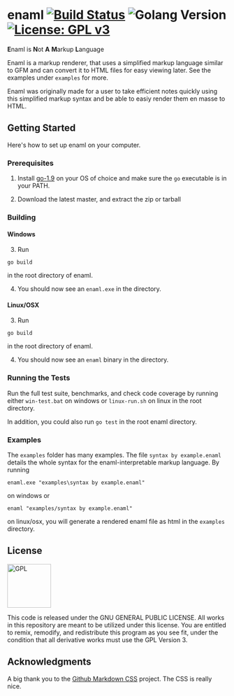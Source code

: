 # enaml [![Build Status](https://travis-ci.org/surrsurus/enaml.svg?branch=master)](https://travis-ci.org/surrsurus/enaml) ![Golang Version](https://img.shields.io/badge/golang-v1.9-green.svg) [![License: GPL v3](https://img.shields.io/badge/License-GPL%20v3-blue.svg)](https://www.gnu.org/licenses/gpl-3.0) 

**E**naml is **N**ot **A** **M**arkup **L**anguage

<!-- <img align="center" src="https://github.com/surrsurus/enaml/blob/master/media/logo.png" alt="enaml" width=250> -->

Enaml is a markup renderer, that uses a simplified markup language similar to GFM and can convert it to HTML files for easy viewing later. See the examples under `examples` for more.

Enaml was originally made for a user to take efficient notes quickly using this simplified markup syntax and be able to easiy render them en masse to HTML. 

## Getting Started

Here's how to set up enaml on your computer.

### Prerequisites

1. Install [go-1.9](https://golang.org/dl/) on your OS of choice and make sure the `go` executable is in your PATH.

2. Download the latest master, and extract the zip or tarball

### Building

#### Windows

3. Run 

```
go build
``` 

in the root directory of enaml.

4. You should now see an `enaml.exe` in the directory.

#### Linux/OSX

3. Run 

```
go build
``` 

in the root directory of enaml.

4. You should now see an `enaml` binary in the directory.

### Running the Tests

Run the full test suite, benchmarks, and check code coverage by running either `win-test.bat` on windows or `linux-run.sh` on linux in the root directory.

In addition, you could also run `go test` in the root enaml directory.

### Examples

The `examples` folder has many examples. The file `syntax by example.enaml` details the whole syntax for the enaml-interpretable markup language. By running 

```
enaml.exe "examples\syntax by example.enaml"
```

 on windows or 
 
 ```
 enaml "examples/syntax by example.enaml"
 ``` 
 
 on linux/osx, you will generate a rendered enaml file as html in the `examples` directory.

## License

<img align="center" src="https://licensebuttons.net/l/GPL/2.0/88x62.png" alt="GPL" width=100>

This code is released under the GNU GENERAL PUBLIC LICENSE. All works in this repository are meant to be utilized under this license. You are entitled to remix, remodify, and redistribute this program as you see fit, under the condition that all derivative works must use the GPL Version 3.

## Acknowledgments

A big thank you to the [Github Markdown CSS](https://github.com/sindresorhus/github-markdown-css) project. The CSS is really nice.
